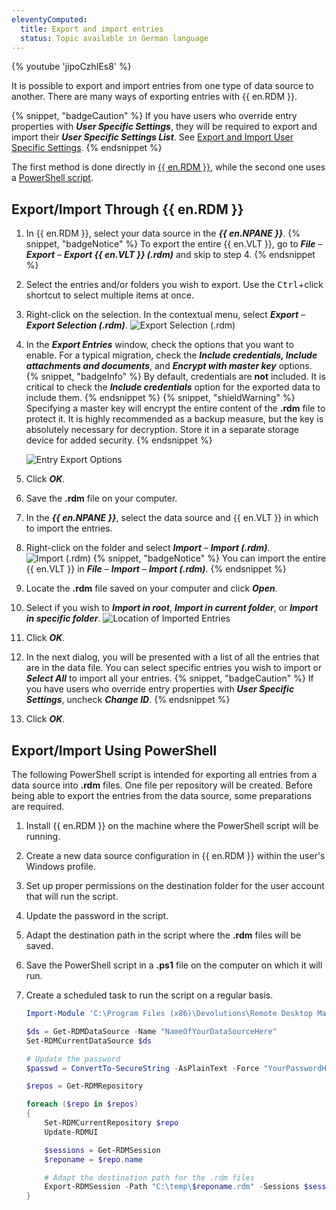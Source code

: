 ```yaml
---
eleventyComputed:
  title: Export and import entries
  status: Topic available in German language
---
```

{% youtube 'jipoCzhIEs8' %}

It is possible to export and import entries from one type of data source to another. There are many ways of exporting entries with {{ en.RDM }}.

{% snippet, "badgeCaution" %}
If you have users who override entry properties with ***User Specific Settings***, they will be required to export and import their ***User Specific Settings List***. See [Export and Import User Specific Settings](/rdm/mac/kb/rdm-windows/how-to-articles/export-import-user-specific-settings/).
{% endsnippet %}

The first method is done directly in [{{ en.RDM }}](#exportimport-through-remote-desktop-manager), while the second one uses a [PowerShell script](#exportimport-using-powershell).

## Export/Import Through {{ en.RDM }}
1. In {{ en.RDM }}, select your data source in the ***{{ en.NPANE }}***.
   {% snippet, "badgeNotice" %}
   To export the entire {{ en.VLT }}, go to ***File*** – ***Export*** – ***Export {{ en.VLT }} (.rdm)*** and skip to step 4.
   {% endsnippet %}

1. Select the entries and/or folders you wish to export. Use the <kbd>Ctrl</kbd>+click shortcut to select multiple items at once.
1. Right-click on the selection. In the contextual menu, select ***Export*** – ***Export Selection (.rdm)***.
![Export Selection (.rdm)](https://cdnweb.devolutions.net/docs/docs_en_kb_KB4998.png)
1. In the ***Export Entries*** window, check the options that you want to enable. For a typical migration, check the ***Include credentials, Include attachments and documents***, and ***Encrypt with master key*** options.
   {% snippet, "badgeInfo" %}
   By default, credentials are **not** included. It is critical to check the ***Include credentials*** option for the exported data to include them.
   {% endsnippet %}
   {% snippet, "shieldWarning" %}
   Specifying a master key will encrypt the entire content of the **.rdm** file to protect it. It is highly recommended as a backup measure, but the key is absolutely necessary for decryption. Store it in a separate storage device for added security.
   {% endsnippet %}

   ![Entry Export Options](https://cdnweb.devolutions.net/docs/docs_en_kb_KB4839.png)
1. Click ***OK***.
1. Save the **.rdm** file on your computer.
1. In the ***{{ en.NPANE }}***, select the data source and {{ en.VLT }} in which to import the entries.
1. Right-click on the folder and select ***Import*** – ***Import (.rdm)***.
![Import (.rdm)](https://cdnweb.devolutions.net/docs/docs_en_kb_KB4999.png)
   {% snippet, "badgeNotice" %}
   You can import the entire {{ en.VLT }} in ***File*** – ***Import*** – ***Import (.rdm)***.
   {% endsnippet %}

1. Locate the **.rdm** file saved on your computer and click ***Open***.
1. Select if you wish to ***Import in root***, ***Import in current folder***, or ***Import in specific folder***.
![Location of Imported Entries](https://cdnweb.devolutions.net/docs/docs_en_kb_KB5000.png)
1. Click ***OK***.
1. In the next dialog, you will be presented with a list of all the entries that are in the data file. You can select specific entries you wish to import or ***Select All*** to import all your entries.
   {% snippet, "badgeCaution" %}
   If you have users who override entry properties with ***User Specific Settings***, uncheck ***Change ID***.
   {% endsnippet %}

1. Click ***OK***.

## Export/Import Using PowerShell
The following PowerShell script is intended for exporting all entries from a data source into **.rdm** files. One file per repository will be created. Before being able to export the entries from the data source, some preparations are required.

1. Install {{ en.RDM }} on the machine where the PowerShell script will be running.
1. Create a new data source configuration in {{ en.RDM }} within the user's Windows profile.
1. Set up proper permissions on the destination folder for the user account that will run the script.
1. Update the password in the script.
1. Adapt the destination path in the script where the **.rdm** files will be saved.
1. Save the PowerShell script in a **.ps1** file on the computer on which it will run.
1. Create a scheduled task to run the script on a regular basis.

   ```powershell
   Import-Module 'C:\Program Files (x86)\Devolutions\Remote Desktop Manager\RemoteDesktopManager.PowerShellModule.psd1'

   $ds = Get-RDMDataSource -Name "NameOfYourDataSourceHere"
   Set-RDMCurrentDataSource $ds

   # Update the password
   $passwd = ConvertTo-SecureString -AsPlainText -Force "YourPasswordHere"

   $repos = Get-RDMRepository

   foreach ($repo in $repos)
   {
       Set-RDMCurrentRepository $repo
       Update-RDMUI

       $sessions = Get-RDMSession
       $reponame = $repo.name

       # Adapt the destination path for the .rdm files
       Export-RDMSession -Path "C:\temp\$reponame.rdm" -Sessions $sessions -IncludeCredentials -XML -Password $passwd
   }
   ```
